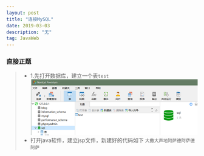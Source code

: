 ```yaml
---
layout: post
title: "连接MySQL"
date: 2019-03-03 
description: "无"
tag: JavaWeb
---
```


### 直接正题
  > * 1.先打开数据库，建立一个表`test`
  >    ![](/images/posts/sqlcon1.png)
  > * 打开java软件，建立jsp文件，新建好的代码如下
		```
			大撒大声地阿萨德阿萨德阿萨
		```